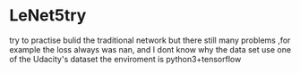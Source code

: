 # LeNet5try
try to practise bulid the traditional network
but there still many problems ,for example the loss always was nan, and I dont know why
the data set use one of  the Udacity's dataset
the enviroment is python3+tensorflow
